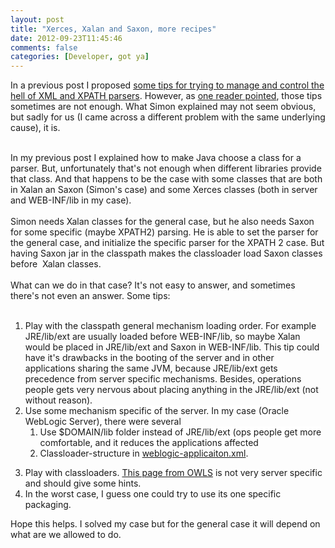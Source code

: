 ```yaml
---
layout: post
title: "Xerces, Xalan and Saxon, more recipes"
date: 2012-09-23T11:45:46
comments: false
categories: [Developer, got ya]
---
```


In a previous post I proposed <a href="http://gonfva.blogspot.com/2012/01/xerces-and-xalan-recipes-for-win.html" target="_blank">some tips for trying to manage and control the hell of XML and XPATH parsers</a>. However, as&nbsp;<a href="http://gonfva.blogspot.com/2012/01/xerces-and-xalan-recipes-for-win.html?showComment=1340120517700#c9002637107572975490" target="_blank">one reader pointed</a>, those tips sometimes are not enough. What Simon explained may not seem obvious, but sadly for us (I came across a different problem with the same underlying cause), it is.<br /><div><br /></div><div>In my previous post I explained how to make Java choose a class for a parser. But, unfortunately that's not enough when different libraries provide that class. And that happens to be the case with some classes that are both in Xalan an Saxon (Simon's case) and some Xerces classes (both in server and WEB-INF/lib in my case).&nbsp;</div><div><br /></div><div>Simon needs Xalan classes for the general case, but he also needs Saxon for some specific (maybe XPATH2) parsing. He is able to set the parser for the general case, and initialize the specific parser for the XPATH 2 case. But having Saxon jar in the classpath makes the classloader load Saxon classes before &nbsp;Xalan classes.&nbsp;</div><div><br /></div><div>What can we do in that case? It's not easy to answer, and sometimes there's not even an answer. Some tips:</div><div><br /></div><div><ol><li>Play with the classpath general mechanism loading order. For example JRE/lib/ext are usually loaded before WEB-INF/lib, so maybe Xalan would be placed in JRE/lib/ext and Saxon in WEB-INF/lib. This tip could have it's drawbacks in the booting of the server and in other applications sharing the same JVM, because JRE/lib/ext gets precedence from server specific mechanisms. Besides, operations people gets very nervous about placing anything in the JRE/lib/ext (not without reason).</li><li><span style="background-color: white;">Use some mechanism specific of the server. In my case (Oracle WebLogic Server), there were several</span><ol><li><span style="background-color: white;">Use $DOMAIN/lib folder instead of JRE/lib/ext (ops people get more comfortable, and it reduces the applications affected</span></li><li>Classloader-structure in <a href="http://weblogic-applicaiton.xml/">weblogic-applicaiton.xml</a>.


<span style="background-color: white;"></span></li></ol></li><li>Play with classloaders. <a href="http://docs.oracle.com/cd/E15051_01/wls/docs103/programming/classloading.html" target="_blank">This page from OWLS</a> is not very server specific and should give some hints.</li><li>In the worst case, I guess one could try to use its one specific packaging.</li></ol><div>Hope this helps. I solved my case but for the general case it will depend on what are we allowed to do.</div></div>
